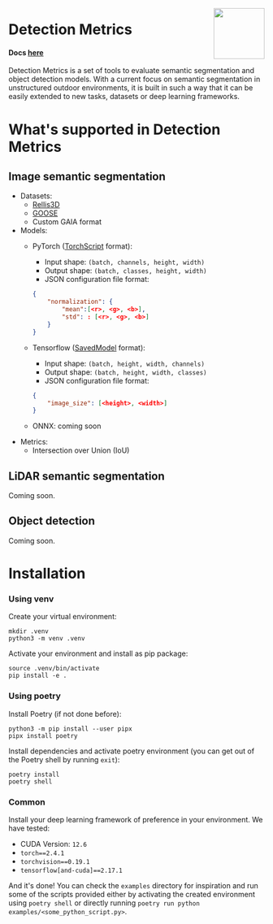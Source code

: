 <a href="https://mmg-ai.com/en/"><img src="https://jderobot.github.io/assets/images/logo.png" width="100 " align="right" /></a>

# Detection Metrics


#### Docs [here](https://html-preview.github.io/?url=https://github.com/JdeRobot/DetectionMetrics/blob/dph/v2/py_docs/_build/html/index.html)

Detection Metrics is a set of tools to evaluate semantic segmentation and object detection models. With a current focus on semantic segmentation in unstructured outdoor environments, it is built in such a way that it can be easily extended to new tasks, datasets or deep learning frameworks.

# What's supported in Detection Metrics
## Image semantic segmentation
- Datasets:
    - [Rellis3D](https://www.unmannedlab.org/research/RELLIS-3D)
    - [GOOSE](https://goose-dataset.de/)
    - Custom GAIA format
- Models:
    - PyTorch ([TorchScript](https://pytorch.org/docs/stable/jit.html) format):
        - Input shape: `(batch, channels, height, width)`
        - Output shape: `(batch, classes, height, width)`
        - JSON configuration file format:

        ```json
        {
            "normalization": {
                "mean":[<r>, <g>, <b>],
                "std": : [<r>, <g>, <b>]
            }
        }
        ```
    - Tensorflow ([SavedModel](https://www.tensorflow.org/guide/saved_mode`) format):
        - Input shape: `(batch, height, width, channels)`
        - Output shape: `(batch, height, width, classes)`
        - JSON configuration file format:

        ```json
        {
            "image_size": [<height>, <width>]
        }
        ```
    - ONNX: coming soon
- Metrics:
    - Intersection over Union (IoU)

## LiDAR semantic segmentation
Coming soon.

## Object detection
Coming soon.


# Installation
### Using venv
Create your virtual environment:
```
mkdir .venv
python3 -m venv .venv
```

Activate your environment and install as pip package:
```
source .venv/bin/activate
pip install -e .
```

### Using poetry

Install Poetry (if not done before):
```
python3 -m pip install --user pipx
pipx install poetry
```

Install dependencies and activate poetry environment (you can get out of the Poetry shell by running `exit`):
```
poetry install
poetry shell
```

### Common
Install your deep learning framework of preference in your environment. We have tested:
- CUDA Version: `12.6`
- `torch==2.4.1`
- `torchvision==0.19.1`
- `tensorflow[and-cuda]==2.17.1`

And it's done! You can check the `examples` directory for inspiration and run some of the scripts provided either by activating the created environment using `poetry shell` or directly running `poetry run python examples/<some_python_script.py>`.
